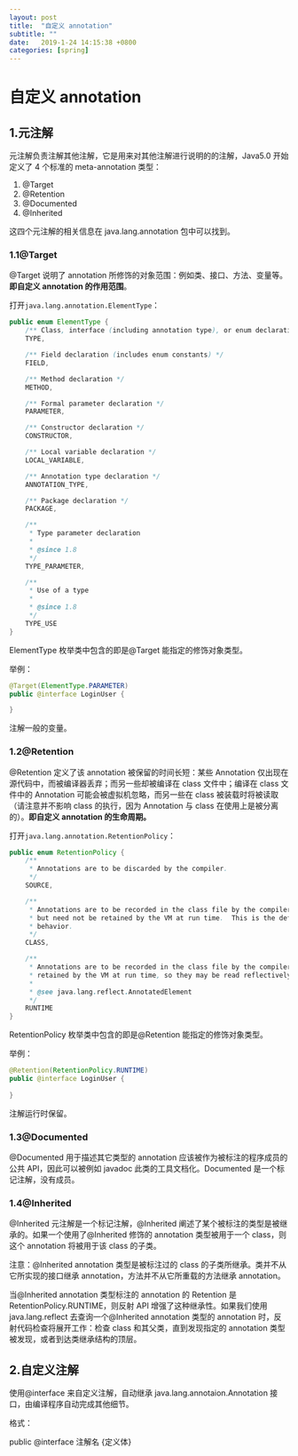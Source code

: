 ```yaml
---
layout: post
title:  "自定义 annotation"
subtitle: ""
date:   2019-1-24 14:15:38 +0800
categories: [spring]
---
```


# 自定义 annotation

## 1.元注解

元注解负责注解其他注解，它是用来对其他注解进行说明的的注解，Java5.0 开始定义了 4 个标准的 meta-annotation 类型：

1. @Target
2. @Retention
3. @Documented
4. @Inherited

这四个元注解的相关信息在 java.lang.annotation 包中可以找到。

### 1.1@Target

@Target 说明了 annotation 所修饰的对象范围：例如类、接口、方法、变量等。**即自定义 annotation 的作用范围**。

打开`java.lang.annotation.ElementType`：

``` java
public enum ElementType {
    /** Class, interface (including annotation type), or enum declaration */
    TYPE,

    /** Field declaration (includes enum constants) */
    FIELD,

    /** Method declaration */
    METHOD,

    /** Formal parameter declaration */
    PARAMETER,

    /** Constructor declaration */
    CONSTRUCTOR,

    /** Local variable declaration */
    LOCAL_VARIABLE,

    /** Annotation type declaration */
    ANNOTATION_TYPE,

    /** Package declaration */
    PACKAGE,

    /**
     * Type parameter declaration
     *
     * @since 1.8
     */
    TYPE_PARAMETER,

    /**
     * Use of a type
     *
     * @since 1.8
     */
    TYPE_USE
}
```

ElementType 枚举类中包含的即是@Target 能指定的修饰对象类型。

举例：

```java
@Target(ElementType.PARAMETER)
public @interface LoginUser {

}
```

注解一般的变量。

### 1.2@Retention

@Retention 定义了该 annotation 被保留的时间长短：某些 Annotation 仅出现在源代码中，而被编译器丢弃；而另一些却被编译在 class 文件中；编译在 class 文件中的 Annotation 可能会被虚拟机忽略，而另一些在 class 被装载时将被读取（请注意并不影响 class 的执行，因为 Annotation 与 class 在使用上是被分离的）。**即自定义 annotation 的生命周期。**

打开`java.lang.annotation.RetentionPolicy`：

```java
public enum RetentionPolicy {
    /**
     * Annotations are to be discarded by the compiler.
     */
    SOURCE,

    /**
     * Annotations are to be recorded in the class file by the compiler
     * but need not be retained by the VM at run time.  This is the default
     * behavior.
     */
    CLASS,

    /**
     * Annotations are to be recorded in the class file by the compiler and
     * retained by the VM at run time, so they may be read reflectively.
     *
     * @see java.lang.reflect.AnnotatedElement
     */
    RUNTIME
}
```

RetentionPolicy 枚举类中包含的即是@Retention 能指定的修饰对象类型。

举例：

```java
@Retention(RetentionPolicy.RUNTIME)
public @interface LoginUser {
	
}
```

注解运行时保留。

### 1.3@Documented

@Documented 用于描述其它类型的 annotation 应该被作为被标注的程序成员的公共 API，因此可以被例如 javadoc 此类的工具文档化。Documented 是一个标记注解，没有成员。

### 1.4@Inherited

@Inherited 元注解是一个标记注解，@Inherited 阐述了某个被标注的类型是被继承的。如果一个使用了@Inherited 修饰的 annotation 类型被用于一个 class，则这个 annotation 将被用于该 class 的子类。

注意：@Inherited annotation 类型是被标注过的 class 的子类所继承。类并不从它所实现的接口继承 annotation，方法并不从它所重载的方法继承 annotation。

当@Inherited annotation 类型标注的 annotation 的 Retention 是 RetentionPolicy.RUNTIME，则反射 API 增强了这种继承性。如果我们使用 java.lang.reflect 去查询一个@Inherited annotation 类型的 annotation 时，反射代码检查将展开工作：检查 class 和其父类，直到发现指定的 annotation 类型被发现，或者到达类继承结构的顶层。

## 2.自定义注解

使用@interface 来自定义注解，自动继承 java.lang.annotaion.Annotation 接口，由编译程序自动完成其他细节。

格式：

public @interface 注解名 {定义体}